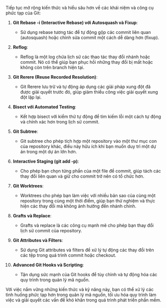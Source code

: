 Tiếp tục mở rộng kiến thức và hiểu sâu hơn về các khái niệm và công cụ phức tạp của Git:

1. **Git Rebase -i (Interactive Rebase) với Autosquash và Fixup**:

   - Sử dụng rebase tương tác để tự động gộp các commit liên quan (autosquash) hoặc chỉnh sửa commit một cách dễ dàng hơn (fixup).

2. **Reflog**:

   - Reflog là một log chứa lịch sử các thao tác thay đổi nhánh hoặc commit. Nó có thể giúp bạn phục hồi những thay đổi bị mất hoặc không còn trên branch hiện tại.

3. **Git Rerere (Reuse Recorded Resolution)**:

   - Git Rerere lưu trữ và tự động áp dụng các giải pháp xung đột đã được giải quyết trước đó, giúp giảm thiểu công việc giải quyết xung đột lặp lại.

4. **Bisect với Automated Testing**:

   - Kết hợp bisect với kiểm thử tự động để tìm kiếm lỗi một cách tự động và chính xác hơn trong lịch sử commit.

5. **Git Subtree**:

   - Git subtree cho phép tích hợp một repository vào một thư mục con của repository khác, điều này hữu ích khi bạn muốn duy trì một dự án trong một dự án lớn hơn.

6. **Interactive Staging (git add -p)**:

   - Cho phép bạn chọn từng phần của một file để commit, giúp tách các thay đổi liên quan và giữ cho commit trở nên có tổ chức hơn.

7. **Git Worktrees**:

   - Worktrees cho phép bạn làm việc với nhiều bản sao của cùng một repository trong cùng một thời điểm, giúp bạn thử nghiệm và thực hiện các thay đổi mà không ảnh hưởng đến nhánh chính.

8. **Grafts và Replace**:

   - Grafts và replace là các công cụ mạnh mẽ cho phép bạn thay đổi lịch sử commit của repository.

9. **Git Attributes và Filters**:

   - Sử dụng Git attributes và filters để xử lý tự động các thay đổi trên các tệp trong quá trình commit hoặc checkout.

10. **Advanced Git Hooks và Scripting**:
    - Tận dụng sức mạnh của Git hooks để tùy chỉnh và tự động hóa các quy trình trong quản lý mã nguồn.

Với việc nắm vững những kiến thức và kỹ năng này, bạn có thể xử lý các tình huống phức tạp hơn trong quản lý mã nguồn, tối ưu hóa quy trình làm việc và giải quyết các vấn đề khó khăn trong quá trình phát triển phần mềm.

